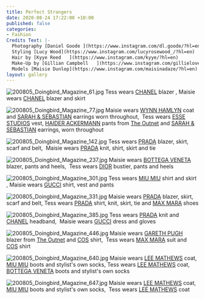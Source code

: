 ```yaml
---
title: Perfect Strangers
date: 2020-08-24 17:22:00 +10:00
published: false
categories:
- Fashion
Credits Text: |-
  Photography [Daniel Goode ](https://www.instagram.com/dl.goode/?hl=en)
  Styling [Lucy Wood](https://www.instagram.com/lucyrosewood_/?hl=en)
  Hair by [Kyye Reed   ](https://www.instagram.com/kyye/?hl=en)
  Make-Up by [Gillian Campbell   ](https://www.instagram.com/gillielove/?hl=en)
  Models [Maisie Dunlop](https://www.instagram.com/maisinadaze/?hl=en) and [Tess Angel](https://www.instagram.com/tess_angel/?hl=en) @ [Priscilla’s   ](https://www.instagram.com/priscillasmodels/?hl=en)
layout: gallery
---
```


![200805_Doingbird_Magazine_61.jpg](/uploads/200805_Doingbird_Magazine_61.jpg)
Tess wears [CHANEL](https://www.chanel.com/au/) blazer , Maisie wears [CHANEL](https://www.chanel.com/au/) blazer and skirt

![200805_Doingbird_Magazine_77.jpg](/uploads/200805_Doingbird_Magazine_77.jpg)
Maisie wears [WYNN HAMLYN](https://www.wynnhamlyn.com/) coat and [SARAH & SEBASTIAN](https://www.sarahandsebastian.com/) earrings worn throughout,  Tess wears [ESSE STUDIOS](https://essestudios.com/) vest, [HAIDER ACKERMANN](https://www.haiderackermann.com/) pants from [The Outnet](https://www.theoutnet.com/en-au/) and [SARAH & SEBASTIAN](https://www.sarahandsebastian.com/) earrings, worn throughout

![200805_Doingbird_Magazine_142.jpg](/uploads/200805_Doingbird_Magazine_142.jpg)
Tess wears [PRADA](https://www.prada.com/au/en.html) blazer, skirt, scarf and belt,  Maisie wears [PRADA](https://www.prada.com/au/en.html) knit, shirt, skirt and tie


![200805_Doingbird_Magazine_237.jpg](/uploads/200805_Doingbird_Magazine_237.jpg)
Maisie wears [BOTTEGA VENETA](https://www.bottegaveneta.com/au) blazer, pants and heels,  Tess wears [DIOR](https://www.dior.com/en_int) bustier, pants and heels


![200805_Doingbird_Magazine_301.jpg](/uploads/200805_Doingbird_Magazine_301.jpg)
Tess wears [MIU MIU](https://www.miumiu.com/au/en.html) shirt and skirt , Maisie wears [GUCCI](https://www.gucci.com/au/en_au/) shirt, vest and pants


![200805_Doingbird_Magazine_331.jpg](/uploads/200805_Doingbird_Magazine_331.jpg)
Maisie wears [PRADA](https://www.prada.com/au/en.html) blazer, skirt, scarf and belt, Tess wears [PRADA](https://www.prada.com/au/en.html) shirt, knit, skirt, tie and [MAX MARA](https://au.maxmara.com/) shoes

![200805_Doingbird_Magazine_385.jpg](/uploads/200805_Doingbird_Magazine_385.jpg)
Tess wears [PRADA](https://www.prada.com/au/en.html) knit and [CHANEL](https://www.chanel.com/au/) headband,  Maisie wears [GUCCI](https://www.gucci.com/au/en_au/) dress and gloves


![200805_Doingbird_Magazine_446.jpg](/uploads/200805_Doingbird_Magazine_446.jpg)
Maisie wears [GARETH PUGH](https://www.instagram.com/garethpughstudio/?hl=en) blazer from [The Outnet](https://www.theoutnet.com/en-au/) and [COS](https://www.cosstores.com/au/) shirt,  Tess wears [MAX MARA](https://au.maxmara.com/) suit and [COS](https://www.cosstores.com/au/) shirt


![200805_Doingbird_Magazine_640.jpg](/uploads/200805_Doingbird_Magazine_640.jpg)
Maisie wears [LEE MATHEWS](https://leemathews.com.au/) coat, [MIU MIU](https://www.miumiu.com/au/en.html) boots and stylist's own socks, Tess wears [LEE MATHEWS](https://leemathews.com.au/) coat, [BOTTEGA VENETA](https://www.bottegaveneta.com/au) boots and stylist's own socks


![200805_Doingbird_Magazine_647.jpg](/uploads/200805_Doingbird_Magazine_647.jpg)
Maisie wears [LEE MATHEWS](https://leemathews.com.au/) coat, [MIU MIU](https://www.miumiu.com/au/en.html) boots and stylist's own socks,  Tess wears [LEE MATHEWS](https://leemathews.com.au/) coat 
